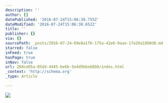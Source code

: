 ```yaml
---
description: ''
author: []
datePublished: '2016-07-24T15:06:30.755Z'
dateModified: '2016-07-24T15:06:30.652Z'
title: ''
publisher: {}
via: {}
sourcePath: _posts/2016-07-24-69e8a1f6-175a-42e6-9aae-17e20a1890d8.md
starred: false
inFeed: true
hasPage: true
inNav: false
url: 268ce05a-05dd-4445-be6b-5e4d9bbe68b0/index.html
_context: 'http://schema.org'
_type: Article

---
```

![](https://the-grid-user-content.s3-us-west-2.amazonaws.com/8910e853-d0a2-400f-87be-e0ebf56caa7e.jpg)